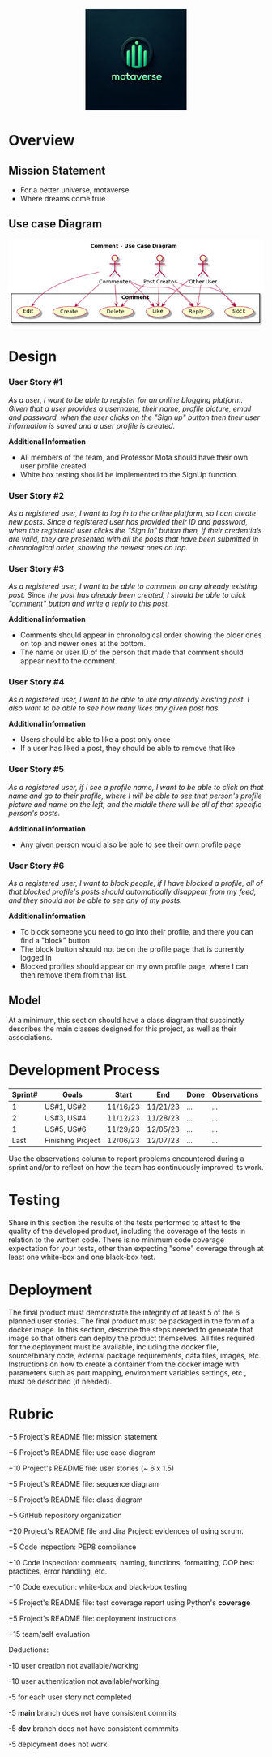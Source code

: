 <p align="center">
    <img src="pics/pic1.png" alt="motavese" width="200"/>
</p>

# Overview
<!-- **Please delete this comment once we don't need it, this is from README_TEMPLATE.md**
Use this section to outline the vision for the product to be developed, including a use case diagram that shows the main user interactions with the product, in order to provide readers with an overview of the project.
-->

## Mission Statement
* For a better universe, motaverse 
* Where dreams come true
## Use case Diagram
<p align="center">
    <img src="pics/UseCase.png" alt="Use Case Diagram"/>
</p>

# Design

<!-- **Please delete this comment once we don't need it, this is from README_TEMPLATE.md**
Describe the user stories designed for the project, including clear acceptance criteria and point estimate for each of them. User stories must be consistent with the use case diagram. Refer to the user stories using US#1, US#2, etc. At least one of the user stories, not related to user creation or authentication, must be detailed by a sequence diagram. 
-->
### User Story #1
*As a user, I want to be able to register for an online blogging platform. Given that a user provides a username, their name, profile picture, email and password, when the user clicks on the "Sign up" button then their user information is saved and a user profile is created.* 

**Additional Information**
* All members of the team, and Professor Mota should have their own user profile created.
* White box testing should be implemented to the SignUp function.


### User Story #2
*As a registered user, I want to log in to the online platform, so I can create new posts. Since a registered user has provided their ID and password, when the registered user clicks the “Sign In” button then, if their credentials are valid, they are presented with all the posts that have been submitted in chronological order, showing the newest ones on top.*


### User Story #3
*As a registered user, I want to be able to comment on any already existing post. Since the post has already been created, I should be able to click "comment" button and write a reply to this post.*

**Additional information**
* Comments should appear in chronological order showing the older ones on top and newer ones at the bottom.
* The name or user ID of the person that made that comment should appear next to the comment.

### User Story #4
*As a registered user, I want to be able to like any already existing post. I also want to be able to see how many likes any given post has.*

**Additional information**
* Users should be able to like a post only once
* If a user has liked a post, they should be able to remove that like.

### User Story #5
*As a registered user, if I see a profile name, I want to be able to click on that name and go to their profile, where I will be able to see that person's profile picture and name on the left, and the middle there will be all of that specific person's posts.*

**Additional information**
* Any given person would also be able to see their own profile page

### User Story #6
*As a registered user, I want to block people, if I have blocked a profile, all of that blocked profile's posts should automatically disappear from my feed, and they should not be able to see any of my posts.*

**Additional information**
* To block someone you need to go into their profile, and there you can find a "block" button
* The block button should not be on the profile page that is currently logged in
* Blocked profiles should appear on my own profile page, where I can then remove them from that list.

## Model 

At a minimum, this section should have a class diagram that succinctly describes the main classes designed for this project, as well as their associations.

# Development Process 
<!--- **Please delete this comment once we don't need it, this is from README_TEMPLATE.md**
This section should be used to describe how the scrum methodology was used in this project. As a suggestion, include the following table to summarize how the sprints occurred during the development of this project.


Feel free to use your own format for this section, as long as you are able to communicate what has been described here.
-->

|Sprint#|Goals|Start|End|Done|Observations|
|---|---|---|---|---|---|
|1|US#1, US#2|11/16/23|11/21/23|...|...|
|2|US#3, US#4|11/12/23|11/28/23|...|...|
|1|US#5, US#6|11/29/23|12/05/23|...|...|
|Last|Finishing Project|12/06/23|12/07/23|...|...|

Use the observations column to report problems encountered during a sprint and/or to reflect on how the team has continuously improved its work.


# Testing 

Share in this section the results of the tests performed to attest to the quality of the developed product, including the coverage of the tests in relation to the written code. There is no minimum code coverage expectation for your tests, other than expecting "some" coverage through at least one white-box and one black-box test.

# Deployment 

The final product must demonstrate the integrity of at least 5 of the 6 planned user stories. The final product must be packaged in the form of a docker image. In this section, describe the steps needed to generate that image so that others can deploy the product themselves. All files required for the deployment must be available, including the docker file, source/binary code, external package requirements, data files, images, etc. Instructions on how to create a container from the docker image with parameters such as port mapping, environment variables settings, etc., must be described (if needed). 

<!--**We don't need this here, but just so we remember what we are getting graded on**-->
# Rubric

+5 Project's README file: mission statement

+5 Project's README file: use case diagram 

+10 Project's README file: user stories (~ 6 x 1.5)

+5 Project's README file: sequence diagram 

+5 Project's README file: class diagram 

+5 GitHub repository organization

+20 Project's README file and Jira Project: evidences of using scrum. 

+5 Code inspection: PEP8 compliance 

+10 Code inspection: comments, naming, functions, formatting, OOP best practices, error handling, etc.

+10 Code execution: white-box and black-box testing

+5 Project's README file: test coverage report using Python's **coverage**

+5 Project's README file: deployment instructions

+15 team/self evaluation

Deductions: 

-10 user creation not available/working

-10 user authentication not available/working 

-5 for each user story not completed 

-5 **main** branch does not have consistent commits 

-5 **dev** branch does not have consistent commmits

-5 deployment does not work
